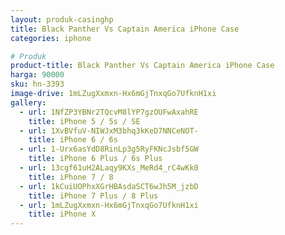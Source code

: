 ```yaml
---
layout: produk-casinghp
title: Black Panther Vs Captain America iPhone Case
categories: iphone

# Produk
product-title: Black Panther Vs Captain America iPhone Case
harga: 90000
sku: hn-3393
image-drive: 1mLZugXxmxn-Hx6mGjTnxqGo7UfknH1xi
gallery:
  - url: 1NfZP3YBNr2TQcvM8lYP7gzOUFwAxahRE
    title: iPhone 5 / 5s / SE
  - url: 1XvBVfuV-NIWJxM3bhq3kKeD7NNCeNOT-
    title: iPhone 6 / 6s
  - url: 1-Urx6asYdD8RinLp3g5RyFKNcJsbf5GW
    title: iPhone 6 Plus / 6s Plus
  - url: 13cgf61uH2ALaqy9KXs_MeRd4_rC4wKk0
    title: iPhone 7 / 8
  - url: 1kCuiUOPhxXGrHBAsdaSCT6wJh5M_jzbD
    title: iPhone 7 Plus / 8 Plus
  - url: 1mLZugXxmxn-Hx6mGjTnxqGo7UfknH1xi
    title: iPhone X
---
```

